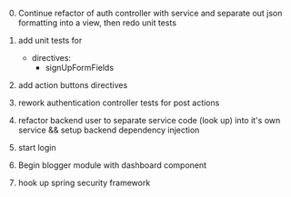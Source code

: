 0. Continue refactor of auth controller with service and separate out json
  formatting into a view, then redo unit tests

1. add unit tests for
    - directives:
      * signUpFormFields

2. add action buttons directives
3. rework authentication controller tests for post actions
4. refactor backend user to separate service code (look up) into it's own service
 && setup backend dependency injection

5. start login
6. Begin blogger module with dashboard component
7. hook up spring security framework
